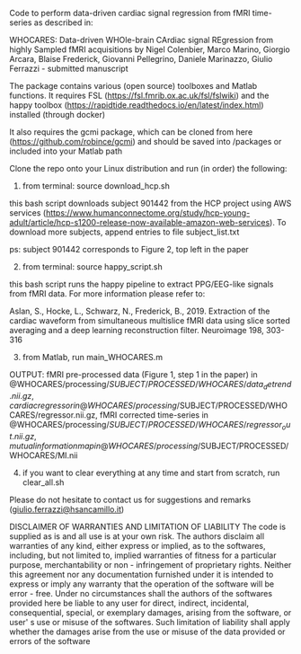 Code to perform data-driven cardiac signal regression from fMRI time-series as described in:

WHOCARES: Data-driven WHOle-brain CArdiac signal REgression from highly Sampled fMRI acquisitions by Nigel Colenbier, Marco Marino, Giorgio Arcara, Blaise Frederick, Giovanni Pellegrino, Daniele Marinazzo, Giulio Ferrazzi - submitted manuscript

The package contains various (open source) toolboxes and Matlab functions. It requires FSL (https://fsl.fmrib.ox.ac.uk/fsl/fslwiki) and the happy toolbox (https://rapidtide.readthedocs.io/en/latest/index.html) installed (through docker)

It also requires the gcmi package, which can be cloned from here (https://github.com/robince/gcmi) and should be saved into /packages or included into your Matlab path

Clone the repo onto your Linux distribution and run (in order) the following:

1. from terminal: source download_hcp.sh

this bash script downloads subject 901442 from the HCP project using AWS services (https://www.humanconnectome.org/study/hcp-young-adult/article/hcp-s1200-release-now-available-amazon-web-services). To download more subjects, append entries to file subject_list.txt

ps: subject 901442 corresponds to Figure 2, top left in the paper

2. from terminal: source happy_script.sh

this bash script runs the happy pipeline to extract PPG/EEG-like signals from fMRI data. For more information please refer to:

Aslan, S., Hocke, L., Schwarz, N., Frederick, B., 2019. Extraction of the cardiac waveform from simultaneous multislice fMRI data using
slice sorted averaging and a deep learning reconstruction filter. Neuroimage 198, 303-316

3. from Matlab, run main_WHOCARES.m

OUTPUT: fMRI pre-processed data (Figure 1, step 1 in the paper) in @WHOCARES/processing/$SUBJECT/PROCESSED/WHOCARES/data_detrend.nii.gz, cardiac regressor in @WHOCARES/processing/$SUBJECT/PROCESSED/WHOCARES/regressor.nii.gz, fMRI corrected time-series in @WHOCARES/processing/$SUBJECT/PROCESSED/WHOCARES/regressor_out.nii.gz, mutual information map in @WHOCARES/processing/$SUBJECT/PROCESSED/WHOCARES/MI.nii

4. if you want to clear everything at any time and start from scratch, run clear_all.sh

Please do not hesitate to contact us for suggestions and remarks (giulio.ferrazzi@hsancamillo.it)

DISCLAIMER OF WARRANTIES AND LIMITATION OF LIABILITY The code is supplied as is and all use is at your own risk. The authors disclaim all warranties of any kind, either express or implied, as to the softwares, including, but not limited to, implied warranties of fitness for a particular purpose, merchantability or non - infringement of proprietary rights. Neither this agreement nor any documentation furnished under it is intended to express or imply any warranty that the operation of the software will be error - free. Under no circumstances shall the authors of the softwares provided here be liable to any user for direct, indirect, incidental, consequential, special, or exemplary damages, arising from the software, or user' s use or misuse of the softwares. Such limitation of liability shall apply whether the damages arise from the use or misuse of the data provided or errors of the software

